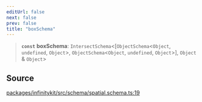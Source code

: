 ```yaml
---
editUrl: false
next: false
prev: false
title: "boxSchema"
---
```


> **`const`** **boxSchema**: `IntersectSchema`\<[`ObjectSchema`\<`Object`, `undefined`, `Object`\>, `ObjectSchema`\<`Object`, `undefined`, `Object`\>], `Object` & `Object`\>

## Source

[packages/infinitykit/src/schema/spatial.schema.ts:19](https://github.com/nodenogg-in/alpha-p2p/blob/265a0e2/packages/infinitykit/src/schema/spatial.schema.ts#L19)
